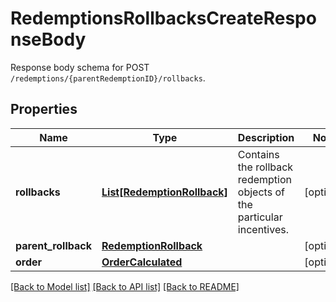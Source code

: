 # RedemptionsRollbacksCreateResponseBody

Response body schema for POST `/redemptions/{parentRedemptionID}/rollbacks`.

## Properties
Name | Type | Description | Notes
------------ | ------------- | ------------- | -------------
**rollbacks** | [**List[RedemptionRollback]**](RedemptionRollback.md) | Contains the rollback redemption objects of the particular incentives. | [optional] 
**parent_rollback** | [**RedemptionRollback**](RedemptionRollback.md) |  | [optional] 
**order** | [**OrderCalculated**](OrderCalculated.md) |  | [optional] 

[[Back to Model list]](../README.md#documentation-for-models) [[Back to API list]](../README.md#documentation-for-api-endpoints) [[Back to README]](../README.md)



